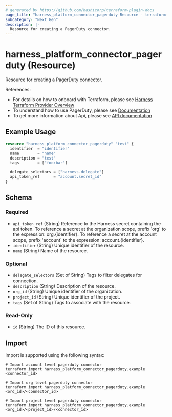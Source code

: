 ```yaml
---
# generated by https://github.com/hashicorp/terraform-plugin-docs
page_title: "harness_platform_connector_pagerduty Resource - terraform-provider-harness"
subcategory: "Next Gen"
description: |-
  Resource for creating a PagerDuty connector.
---
```


# harness_platform_connector_pagerduty (Resource)

Resource for creating a PagerDuty connector.

References:
- For details on how to onboard with Terraform, please see [Harness Terraform Provider Overview](https://developer.harness.io/docs/platform/automation/terraform/harness-terraform-provider-overview/)
- To understand how to use PagerDuty, please see [Documentation](https://developer.harness.io/docs/service-reliability-management/monitored-service/change-source/pagerduty-change-source)
- To get more information about Api, please see [API documentation](https://apidocs.harness.io/tag/Connectors)
## Example Usage

```terraform
resource "harness_platform_connector_pagerduty" "test" {
  identifier  = "identifier"
  name        = "name"
  description = "test"
  tags        = ["foo:bar"]

  delegate_selectors = ["harness-delegate"]
  api_token_ref      = "account.secret_id"
}
```

<!-- schema generated by tfplugindocs -->
## Schema

### Required

- `api_token_ref` (String) Reference to the Harness secret containing the api token. To reference a secret at the organization scope, prefix 'org' to the expression: org.{identifier}. To reference a secret at the account scope, prefix 'account` to the expression: account.{identifier}.
- `identifier` (String) Unique identifier of the resource.
- `name` (String) Name of the resource.

### Optional

- `delegate_selectors` (Set of String) Tags to filter delegates for connection.
- `description` (String) Description of the resource.
- `org_id` (String) Unique identifier of the organization.
- `project_id` (String) Unique identifier of the project.
- `tags` (Set of String) Tags to associate with the resource.

### Read-Only

- `id` (String) The ID of this resource.

## Import

Import is supported using the following syntax:

```shell
# Import account level pagerduty connector 
terraform import harness_platform_connector_pagerduty.example <connector_id>

# Import org level pagerduty connector 
terraform import harness_platform_connector_pagerduty.example <ord_id>/<connector_id>

# Import project level pagerduty connector 
terraform import harness_platform_connector_pagerduty.example <org_id>/<project_id>/<connector_id>
```

